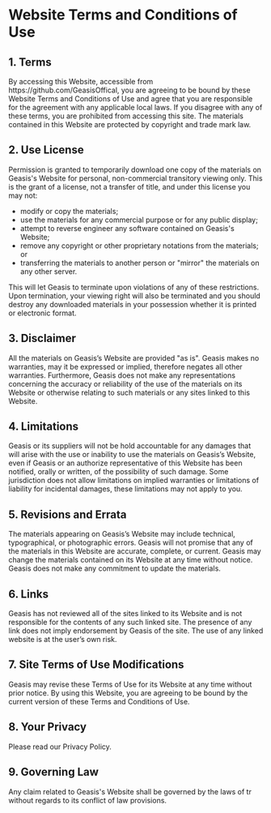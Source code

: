 <h1>Website Terms and Conditions of Use</h1>

<h2>1. Terms</h2>

<p>By accessing this Website, accessible from https://github.com/GeasisOffical, you are agreeing to be bound by these Website Terms and Conditions of Use and agree that you are responsible for the agreement with any applicable local laws. If you disagree with any of these terms, you are prohibited from accessing this site. The materials contained in this Website are protected by copyright and trade mark law.</p>

<h2>2. Use License</h2>

<p>Permission is granted to temporarily download one copy of the materials on Geasis's Website for personal, non-commercial transitory viewing only. This is the grant of a license, not a transfer of title, and under this license you may not:</p>

<ul>
    <li>modify or copy the materials;</li>
    <li>use the materials for any commercial purpose or for any public display;</li>
    <li>attempt to reverse engineer any software contained on Geasis's Website;</li>
    <li>remove any copyright or other proprietary notations from the materials; or</li>
    <li>transferring the materials to another person or "mirror" the materials on any other server.</li>
</ul>

<p>This will let Geasis to terminate upon violations of any of these restrictions. Upon termination, your viewing right will also be terminated and you should destroy any downloaded materials in your possession whether it is printed or electronic format.</p>

<h2>3. Disclaimer</h2>

<p>All the materials on Geasis’s Website are provided "as is". Geasis makes no warranties, may it be expressed or implied, therefore negates all other warranties. Furthermore, Geasis does not make any representations concerning the accuracy or reliability of the use of the materials on its Website or otherwise relating to such materials or any sites linked to this Website.</p>

<h2>4. Limitations</h2>

<p>Geasis or its suppliers will not be hold accountable for any damages that will arise with the use or inability to use the materials on Geasis’s Website, even if Geasis or an authorize representative of this Website has been notified, orally or written, of the possibility of such damage. Some jurisdiction does not allow limitations on implied warranties or limitations of liability for incidental damages, these limitations may not apply to you.</p>

<h2>5. Revisions and Errata</h2>

<p>The materials appearing on Geasis’s Website may include technical, typographical, or photographic errors. Geasis will not promise that any of the materials in this Website are accurate, complete, or current. Geasis may change the materials contained on its Website at any time without notice. Geasis does not make any commitment to update the materials.</p>

<h2>6. Links</h2>

<p>Geasis has not reviewed all of the sites linked to its Website and is not responsible for the contents of any such linked site. The presence of any link does not imply endorsement by Geasis of the site. The use of any linked website is at the user’s own risk.</p>

<h2>7. Site Terms of Use Modifications</h2>

<p>Geasis may revise these Terms of Use for its Website at any time without prior notice. By using this Website, you are agreeing to be bound by the current version of these Terms and Conditions of Use.</p>

<h2>8. Your Privacy</h2>

<p>Please read our Privacy Policy.</p>

<h2>9. Governing Law</h2>

<p>Any claim related to Geasis's Website shall be governed by the laws of tr without regards to its conflict of law provisions.</p>
